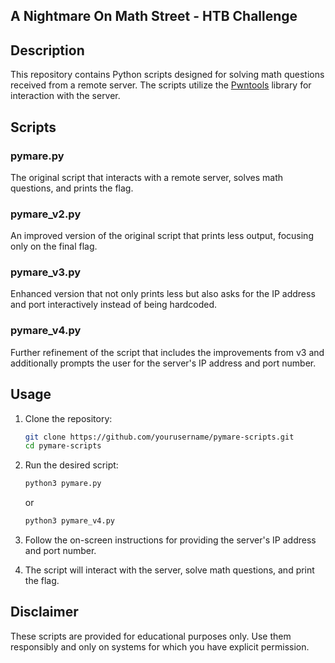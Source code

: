 ## A Nightmare On Math Street - HTB Challenge

## Description
This repository contains Python scripts designed for solving math questions received from a remote server. The scripts utilize the [Pwntools](https://docs.pwntools.com/) library for interaction with the server.

## Scripts

### pymare.py

The original script that interacts with a remote server, solves math questions, and prints the flag.

### pymare_v2.py

An improved version of the original script that prints less output, focusing only on the final flag.

### pymare_v3.py

Enhanced version that not only prints less but also asks for the IP address and port interactively instead of being hardcoded.

### pymare_v4.py

Further refinement of the script that includes the improvements from v3 and additionally prompts the user for the server's IP address and port number.

## Usage

1. Clone the repository:

    ```bash
    git clone https://github.com/yourusername/pymare-scripts.git
    cd pymare-scripts
    ```

2. Run the desired script:

    ```bash
    python3 pymare.py
    ```

    or

    ```bash
    python3 pymare_v4.py
    ```

3. Follow the on-screen instructions for providing the server's IP address and port number.

4. The script will interact with the server, solve math questions, and print the flag.

## Disclaimer

These scripts are provided for educational purposes only. Use them responsibly and only on systems for which you have explicit permission.

